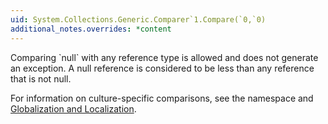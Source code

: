```yaml
---
uid: System.Collections.Generic.Comparer`1.Compare(`0,`0)
additional_notes.overrides: *content
---
```


<p>Comparing `null` with any reference type is allowed and does not generate an exception. A null reference is considered to be less than any reference that is not null.  
  
 For information on culture-specific comparisons, see the <xref href="System.Globalization"></xref> namespace and [Globalization and Localization](http://msdn.microsoft.com/library/9a59696b-d89b-45bd-946d-c75da4732d02).</p>


